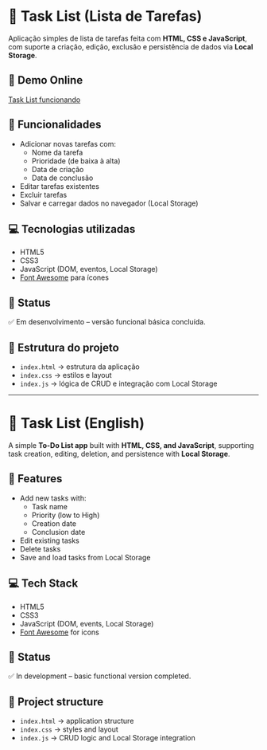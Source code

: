 # 📝 Task List (Lista de Tarefas)

Aplicação simples de lista de tarefas feita com **HTML, CSS e JavaScript**, com suporte a criação, edição, exclusão e persistência de dados via **Local Storage**.

## 🔗 Demo Online
[Task List funcionando](https://augustohen.github.io/Task-List/)

## 🚀 Funcionalidades
- Adicionar novas tarefas com:
  - Nome da tarefa
  - Prioridade (de baixa à alta)
  - Data de criação
  - Data de conclusão
- Editar tarefas existentes
- Excluir tarefas
- Salvar e carregar dados no navegador (Local Storage)

## 💻 Tecnologias utilizadas
- HTML5
- CSS3
- JavaScript (DOM, eventos, Local Storage)
- [Font Awesome](https://fontawesome.com/) para ícones

## 📌 Status
✅ Em desenvolvimento – versão funcional básica concluída.

## 📂 Estrutura do projeto
- `index.html` → estrutura da aplicação  
- `index.css` → estilos e layout  
- `index.js` → lógica de CRUD e integração com Local Storage  

---

# 📝 Task List (English)

A simple **To-Do List app** built with **HTML, CSS, and JavaScript**, supporting task creation, editing, deletion, and persistence with **Local Storage**.

## 🚀 Features
- Add new tasks with:
  - Task name
  - Priority (low to High)
  - Creation date
  - Conclusion date
- Edit existing tasks
- Delete tasks
- Save and load tasks from Local Storage

## 💻 Tech Stack
- HTML5  
- CSS3  
- JavaScript (DOM, events, Local Storage)  
- [Font Awesome](https://fontawesome.com/) for icons  

## 📌 Status
✅ In development – basic functional version completed.


## 📂 Project structure
- `index.html` → application structure  
- `index.css` → styles and layout  
- `index.js` → CRUD logic and Local Storage integration  
